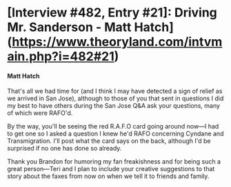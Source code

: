 # [Interview #482, Entry #21]: Driving Mr. Sanderson - Matt Hatch](https://www.theoryland.com/intvmain.php?i=482#21)

#### Matt Hatch

That's all we had time for (and I think I may have detected a sign of relief as we arrived in San Jose), although to those of you that sent in questions I did my best to have others during the San Jose Q&A ask your questions, many of which were RAFO'd.

By the way, you'll be seeing the red R.A.F.O card going around now—I had to get one so I asked a question I knew he'd RAFO concerning Cyndane and Transmigration. I'll post what the card says on the back, although I'd be surprised if no one has done so already.

Thank you Brandon for humoring my fan freakishness and for being such a great person—Teri and I plan to include your creative suggestions to that story about the faxes from now on when we tell it to friends and family.

